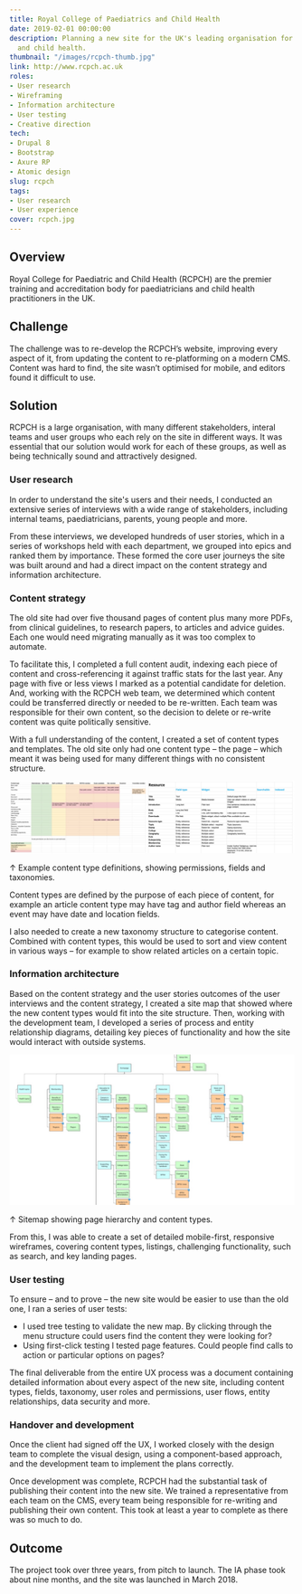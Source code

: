 ```yaml
---
title: Royal College of Paediatrics and Child Health
date: 2019-02-01 00:00:00
description: Planning a new site for the UK's leading organisation for paediatricians
  and child health.
thumbnail: "/images/rcpch-thumb.jpg"
link: http://www.rcpch.ac.uk
roles:
- User research
- Wireframing
- Information architecture
- User testing
- Creative direction
tech:
- Drupal 8
- Bootstrap
- Axure RP
- Atomic design
slug: rcpch
tags:
- User research
- User experience
cover: rcpch.jpg
---
```

## Overview

Royal College for Paediatric and Child Health (RCPCH) are the premier training and accreditation body for paediatricians and child health practitioners in the UK.

## Challenge

The challenge was to re-develop the RCPCH’s website, improving every aspect of it, from updating the content to re-platforming on a modern CMS. Content was hard to find, the site wasn’t optimised for mobile, and editors found it difficult to use.

## Solution

RCPCH is a large organisation, with many different stakeholders, interal teams and user groups who each rely on the site in different ways. It was essential that our solution would work for each of these groups, as well as being technically sound and attractively designed. 

### User research

In order to understand the site's users and their needs, I conducted an extensive series of interviews with a wide range of stakeholders, including internal teams, paediatricians, parents, young people and more. 

From these interviews, we developed hundreds of user stories, which in a series of workshops held with each department, we grouped into epics and ranked them by importance. These formed the core user journeys the site was built around and had a direct impact on the content strategy and information architecture.

### Content strategy

The old site had over five thousand pages of content plus many more PDFs, from clinical guidelines, to research papers, to articles and advice guides. Each one would need migrating manually as it was too complex to automate.

To facilitate this, I completed a full content audit, indexing each piece of content and cross-referencing it against traffic stats for the last year. Any page with five or less views I marked as a potential candidate for deletion. And, working with the RCPCH web team, we determined which content could be transferred directly or needed to be re-written. Each team was responsible for their own content, so the decision to delete or re-write content was quite politically sensitive.

With a full understanding of the content, I created a set of content types and templates. The old site only had one content type – the page – which meant it was being used for many different things with no consistent structure.

<img src="/images/rcpch3.jpg" class="wide">

<p class="caption">↑ Example content type definitions, showing permissions, fields and taxonomies.</p>

Content types are defined by the purpose of each piece of content, for example an article content type may have tag and author field whereas an event may have date and location fields.

I also needed to create a new taxonomy structure to categorise content. Combined with content types, this would be used to sort and view content in various ways – for example to show related articles on a certain topic.


### Information architecture

Based on the content strategy and the user stories outcomes of the user interviews and the content strategy, I created a site map that showed where the new content types would fit into the site structure. Then, working with the development team, I developed a series of process and entity relationship diagrams, detailing key pieces of functionality and how the site would interact with outside systems.

<img src="/images/rcpch4.jpg" class="wide">

<p class="caption">↑ Sitemap showing page hierarchy and content types.</p>


From this, I was able to create a set of detailed mobile-first, responsive wireframes, covering content types, listings, challenging functionality, such as search, and key landing pages.

### User testing

To ensure – and to prove – the new site would be easier to use than the old one, I ran a series of user tests:

* I used tree testing to validate the new map. By clicking through the menu structure could users find the content they were looking for?
* Using first-click testing I tested page features. Could people find calls to action or particular options on pages?

The final deliverable from the entire UX process was a document containing detailed information about every aspect of the new site, including content types, fields, taxonomy, user roles and permissions, user flows, entity relationships, data security and more.

### Handover and development

Once the client had signed off the UX, I worked closely with the design team to complete the visual design, using a component-based approach, and the development team to implement the plans correctly.

Once development was complete, RCPCH had the substantial task  of publishing their content into the new site. We trained a representative from each team on the CMS, every team being responsible for re-writing and publishing their own content. This took at least a year to complete as there was so much to do.

## Outcome

The project took over three years, from pitch to launch. The IA phase took about nine months, and the site was launched in March 2018.